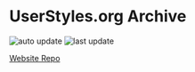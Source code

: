 # UserStyles.org Archive

![auto update](https://github.com/33kk/uso-archive/actions/workflows/auto-update.yml/badge.svg)
![last update](https://badgen.net/github/last-commit/33kk/uso-archive/flomaster?label=last%20update)

[Website Repo](https://github.com/uso-archive/web)
